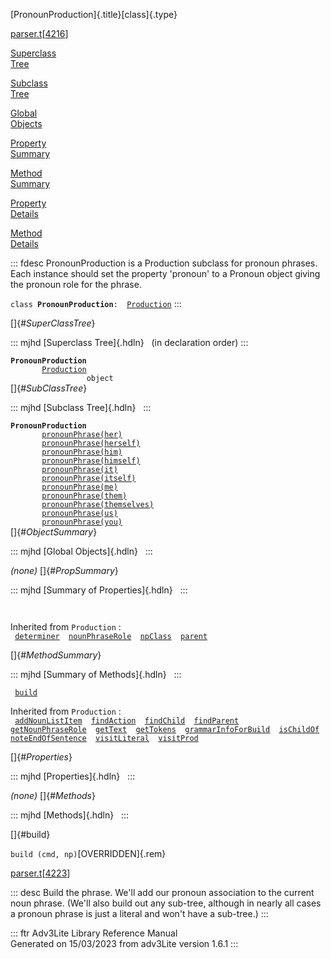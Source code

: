 [PronounProduction]{.title}[class]{.type}

[parser.t](../file/parser.t.html)\[[4216](../source/parser.t.html#4216)\]

[Superclass\
Tree](#_SuperClassTree_)

[Subclass\
Tree](#_SubClassTree_)

[Global\
Objects](#_ObjectSummary_)

[Property\
Summary](#_PropSummary_)

[Method\
Summary](#_MethodSummary_)

[Property\
Details](#_Properties_)

[Method\
Details](#_Methods_)

::: fdesc
PronounProduction is a Production subclass for pronoun phrases. Each
instance should set the property \'pronoun\' to a Pronoun object giving
the pronoun role for the phrase.

`class `**`PronounProduction`**` :   `[`Production`](../object/Production.html)
:::

[]{#_SuperClassTree_}

::: mjhd
[Superclass Tree]{.hdln}   (in declaration order)
:::

**`PronounProduction`**\
`         `[`Production`](../object/Production.html)\
`                 object`\
[]{#_SubClassTree_}

::: mjhd
[Subclass Tree]{.hdln}  
:::

**`PronounProduction`**\
`         `[`pronounPhrase(her)`](../object/pronounPhrase(her).html)\
`         `[`pronounPhrase(herself)`](../object/pronounPhrase(herself).html)\
`         `[`pronounPhrase(him)`](../object/pronounPhrase(him).html)\
`         `[`pronounPhrase(himself)`](../object/pronounPhrase(himself).html)\
`         `[`pronounPhrase(it)`](../object/pronounPhrase(it).html)\
`         `[`pronounPhrase(itself)`](../object/pronounPhrase(itself).html)\
`         `[`pronounPhrase(me)`](../object/pronounPhrase(me).html)\
`         `[`pronounPhrase(them)`](../object/pronounPhrase(them).html)\
`         `[`pronounPhrase(themselves)`](../object/pronounPhrase(themselves).html)\
`         `[`pronounPhrase(us)`](../object/pronounPhrase(us).html)\
`         `[`pronounPhrase(you)`](../object/pronounPhrase(you).html)\
[]{#_ObjectSummary_}

::: mjhd
[Global Objects]{.hdln}  
:::

*(none)* []{#_PropSummary_}

::: mjhd
[Summary of Properties]{.hdln}  
:::

` `

Inherited from `Production` :\
` `[`determiner`](../object/Production.html#determiner)`  `[`nounPhraseRole`](../object/Production.html#nounPhraseRole)`  `[`npClass`](../object/Production.html#npClass)`  `[`parent`](../object/Production.html#parent)`  `

[]{#_MethodSummary_}

::: mjhd
[Summary of Methods]{.hdln}  
:::

` `[`build`](#build)`  `

Inherited from `Production` :\
` `[`addNounListItem`](../object/Production.html#addNounListItem)`  `[`findAction`](../object/Production.html#findAction)`  `[`findChild`](../object/Production.html#findChild)`  `[`findParent`](../object/Production.html#findParent)`  `[`getNounPhraseRole`](../object/Production.html#getNounPhraseRole)`  `[`getText`](../object/Production.html#getText)`  `[`getTokens`](../object/Production.html#getTokens)`  `[`grammarInfoForBuild`](../object/Production.html#grammarInfoForBuild)`  `[`isChildOf`](../object/Production.html#isChildOf)`  `[`noteEndOfSentence`](../object/Production.html#noteEndOfSentence)`  `[`visitLiteral`](../object/Production.html#visitLiteral)`  `[`visitProd`](../object/Production.html#visitProd)`  `

[]{#_Properties_}

::: mjhd
[Properties]{.hdln}  
:::

*(none)* []{#_Methods_}

::: mjhd
[Methods]{.hdln}  
:::

[]{#build}

`build (cmd, np)`[OVERRIDDEN]{.rem}

[parser.t](../file/parser.t.html)\[[4223](../source/parser.t.html#4223)\]

::: desc
Build the phrase. We\'ll add our pronoun association to the current noun
phrase. (We\'ll also build out any sub-tree, although in nearly all
cases a pronoun phrase is just a literal and won\'t have a sub-tree.)
:::

::: ftr
Adv3Lite Library Reference Manual\
Generated on 15/03/2023 from adv3Lite version 1.6.1
:::

